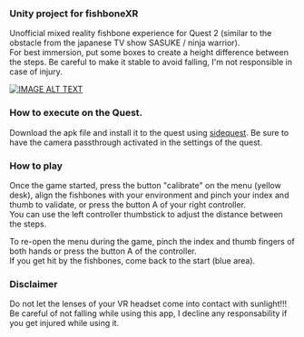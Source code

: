 ### Unity project for fishboneXR

Unofficial mixed reality fishbone experience for Quest 2 (similar to the obstacle from the japanese TV show SASUKE / ninja warrior).  
For best immersion, put some boxes to create a height difference between the steps. Be careful to make it stable to avoid falling, I'm not responsible in case of injury.

[![IMAGE ALT TEXT](http://img.youtube.com/vi/nzlPO187lXM/0.jpg)](https://www.youtube.com/watch?v=nzlPO187lXM "SASUKE / Ninja Warrior training in VR")

### How to execute on the Quest.
Download the apk file and install it to the quest using [sidequest](https://sidequestvr.com/).
Be sure to have the camera passthrough activated in the settings of the quest.

### How to play
Once the game started, press the button "calibrate" on the menu (yellow desk), align the fishbones with your environment and pinch your index and thumb to validate, or press the button A of your right controller.  
You can use the left controller thumbstick to adjust the distance between the steps.  

To re-open the menu during the game, pinch the index and thumb fingers of both hands or press the button A of the controller.  
If you get hit by the fishbones, come back to the start (blue area).

### Disclaimer
Do not let the lenses of your VR headset come into contact with sunlight!!!  
Be careful of not falling while using this app, I decline any responsability if you get injured while using it.
